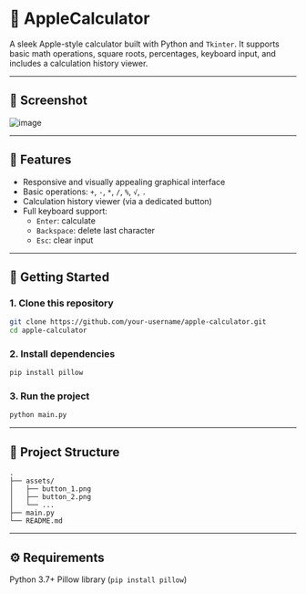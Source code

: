# 🍎 AppleCalculator

A sleek Apple-style calculator built with Python and `Tkinter`. It supports basic math operations, square roots, percentages, keyboard input, and includes a calculation history viewer.

---

## 📸 Screenshot

![image](https://github.com/user-attachments/assets/64226f00-ac53-4419-9e8a-53272daa808e)

---

## 🧠 Features

- Responsive and visually appealing graphical interface
- Basic operations: `+`, `-`, `*`, `/`, `%`, `√`, `.`
- Calculation history viewer (via a dedicated button)
- Full keyboard support:
  - `Enter`: calculate
  - `Backspace`: delete last character
  - `Esc`: clear input

---

## 🚀 Getting Started

### 1. Clone this repository

```bash
git clone https://github.com/your-username/apple-calculator.git
cd apple-calculator
```

### 2. Install dependencies
```bash
pip install pillow
```

### 3. Run the project
```bash
python main.py
```

---

## 📁 Project Structure

```Mathematical
.
├── assets/
│   ├── button_1.png
│   ├── button_2.png
│   └── ...
├── main.py
└── README.md
```

---

## ⚙️ Requirements

Python 3.7+
Pillow library (`pip install pillow`)
